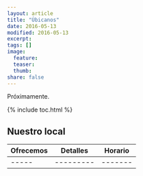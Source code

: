 ```yaml
---
layout: article
title: "Úbicanos"
date: 2016-05-13
modified: 2016-05-13
excerpt:
tags: []
image:
  feature:
  teaser:
  thumb:
share: false
---
```


Próximamente.

{% include toc.html %}


## Nuestro local

| Ofrecemos              |  Detalles                              | Horario   |
|---------------------|-------------------------------------|----------|
| -----        | ---------     | ------- |